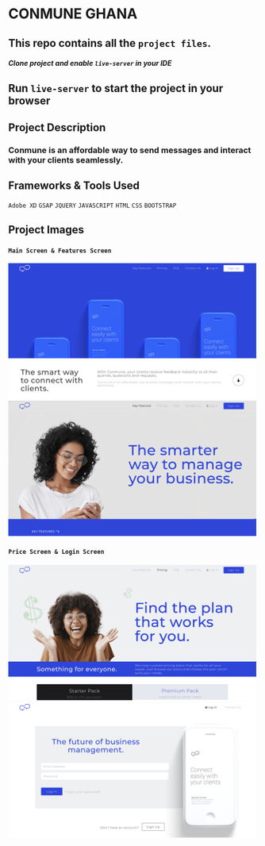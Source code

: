 # CONMUNE GHANA

## This repo contains all the `project files`.

##### Clone project and enable `live-server` in your IDE

## Run `live-server` to start the project in your browser

## Project Description

### Conmune is an affordable way to send messages and interact with your clients seamlessly.

## Frameworks & Tools Used
`Adobe XD`
`GSAP`
`JQUERY`
`JAVASCRIPT`
`HTML`
`CSS`
`BOOTSTRAP`


## Project Images

#### `Main Screen & Features Screen`
<img src="https://github.com/DavidDanso/conmune/blob/master/assets/snapshoots/home.png" width=500 /> <img src="https://github.com/DavidDanso/conmune/blob/master/assets/snapshoots/features.png" width=500 />

#### `Price Screen & Login Screen`
<img src="https://github.com/DavidDanso/conmune/blob/master/assets/snapshoots/price.png" width=500 /> <img src="https://github.com/DavidDanso/conmune/blob/master/assets/snapshoots/login.png" width=500 />
